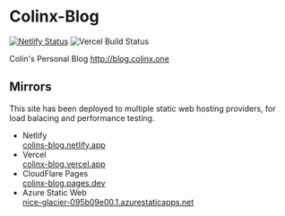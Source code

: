 # Colinx-Blog
[![Netlify Status](https://api.netlify.com/api/v1/badges/44687adc-b001-4295-b919-2ff15b914f37/deploy-status)](https://app.netlify.com/sites/colins-blog/deploys)
![Vercel Build Status](https://img.shields.io/github/deployments/Colin-XKL/Colinx-Blog/production?label=vercel&logo=vercel&logoColor=white)


Colin's Personal Blog http://blog.colinx.one

## Mirrors
This site has been deployed to multiple static web hosting providers, for load balacing and performance testing.
* Netlify  
[colins-blog.netlify.app](https://colins-blog.netlify.app)  
* Vercel  
[colinx-blog.vercel.app](https://colinx-blog.vercel.app)  
* CloudFlare Pages  
[colinx-blog.pages.dev](https://colinx-blog.pages.dev)  
* Azure Static Web  
[nice-glacier-095b09e00.1.azurestaticapps.net](https://nice-glacier-095b09e00.1.azurestaticapps.net)  